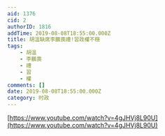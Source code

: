 ```yaml
---
aid: 1376
cid: 2
authorID: 1816
addTime: 2019-08-08T18:55:00.000Z
title: 胡溫缺席李鵬喪禮!習政權不穩
tags:
    - 胡溫
    - 李鵬喪
    - 禮
    - 習
    - 權
comments: []
date: 2019-08-08T18:55:00.000Z
category: 时政
---
```


[https://www.youtube.com/watch?v=4gJHVj8L90U](https://www.youtube.com/watch?v=4gJHVj8L90U)
